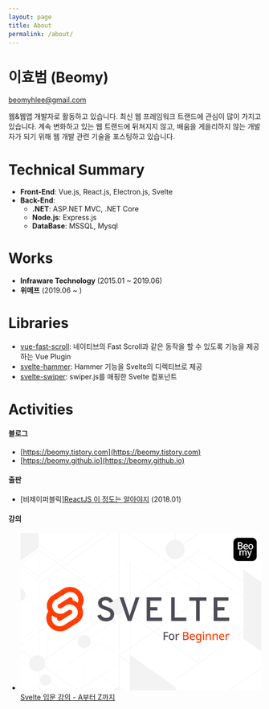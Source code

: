 ```yaml
---
layout: page
title: About
permalink: /about/
---
```


# 이효범 (Beomy)
beomyhlee@gmail.com

웹&웹앱 개발자로 활동하고 있습니다. 최신 웹 프레임워크 트랜드에 관심이 많이 가지고 있습니다. 계속 변화하고 있는 웹 트랜드에 뒤쳐지지 않고, 배움을 게을리하지 않는 개발자가 되기 위해 웹 개발 관련 기술을 포스팅하고 있습니다.

# Technical Summary
- **Front-End**: Vue.js, React.js, Electron.js, Svelte
- **Back-End**:
  - **.NET**: ASP.NET MVC, .NET Core
  - **Node.js**: Express.js
  - **DataBase**: MSSQL, Mysql

# Works
- **Infraware Technology** (2015.01 ~ 2019.06)
- **위메프** (2019.06 ~ )

# Libraries
- [vue-fast-scroll](https://www.npmjs.com/package/vue-fast-scroll): 네이티브의 Fast Scroll과 같은 동작을 할 수 있도록 기능을 제공하는 Vue Plugin
- [svelte-hammer](https://www.npmjs.com/package/svelte-hammer): Hammer 기능을 Svelte의 디렉티브로 제공
- [svelte-swiper](https://www.npmjs.com/package/svelte-swiper): swiper.js를 매핑한 Svelte 컴포넌트

# Activities
#### 블로그
- [https://beomy.tistory.com](https://beomy.tistory.com)
- [https://beomy.github.io](https://beomy.github.io)

#### 출판
- [비제이퍼블릭][ReactJS 이 정도는 알아야지](https://book.naver.com/bookdb/book_detail.nhn?bid=13193284) (2018.01)

#### 강의
<ul class="about-seminar">
  <li>
    <a href="https://www.inflearn.com/course/스벨트-입문" target="_blank">
      <img src="/assets/img/about/inflearn-svelte.png">
      <div class="detail"><span>Svelte 입문 강의 - A부터 Z까지</span></div>
    </a>
  </li>
</ul>
